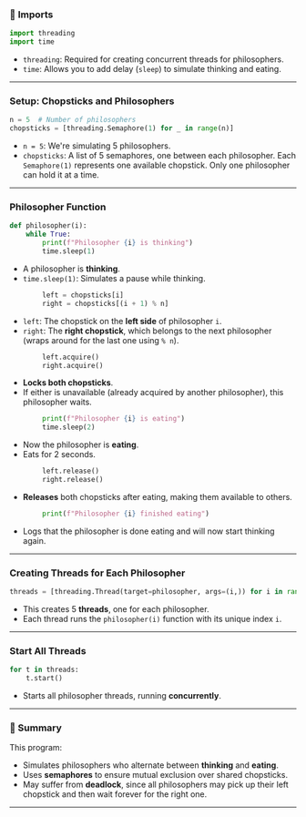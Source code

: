 ### 🔧 **Imports**
```python
import threading
import time
```
- `threading`: Required for creating concurrent threads for philosophers.
- `time`: Allows you to add delay (`sleep`) to simulate thinking and eating.

---

### **Setup: Chopsticks and Philosophers**
```python
n = 5  # Number of philosophers
chopsticks = [threading.Semaphore(1) for _ in range(n)]
```
- `n = 5`: We're simulating 5 philosophers.
- `chopsticks`: A list of 5 semaphores, one between each philosopher. Each `Semaphore(1)` represents one available chopstick. Only one philosopher can hold it at a time.

---

### **Philosopher Function**
```python
def philosopher(i):
    while True:
        print(f"Philosopher {i} is thinking")
        time.sleep(1)
```
- A philosopher is **thinking**.
- `time.sleep(1)`: Simulates a pause while thinking.

```python
        left = chopsticks[i]
        right = chopsticks[(i + 1) % n]
```
- `left`: The chopstick on the **left side** of philosopher `i`.
- `right`: The **right chopstick**, which belongs to the next philosopher (wraps around for the last one using `% n`).

```python
        left.acquire()
        right.acquire()
```
- **Locks both chopsticks**.
- If either is unavailable (already acquired by another philosopher), this philosopher waits.

```python
        print(f"Philosopher {i} is eating")
        time.sleep(2)
```
- Now the philosopher is **eating**.
- Eats for 2 seconds.

```python
        left.release()
        right.release()
```
- **Releases** both chopsticks after eating, making them available to others.

```python
        print(f"Philosopher {i} finished eating")
```
- Logs that the philosopher is done eating and will now start thinking again.

---

### **Creating Threads for Each Philosopher**
```python
threads = [threading.Thread(target=philosopher, args=(i,)) for i in range(n)]
```
- This creates 5 **threads**, one for each philosopher.
- Each thread runs the `philosopher(i)` function with its unique index `i`.

---

###  **Start All Threads**
```python
for t in threads:
    t.start()
```
- Starts all philosopher threads, running **concurrently**.

---

### 📝 Summary
This program:
- Simulates philosophers who alternate between **thinking** and **eating**.
- Uses **semaphores** to ensure mutual exclusion over shared chopsticks.
- May suffer from **deadlock**, since all philosophers may pick up their left chopstick and then wait forever for the right one.

---
